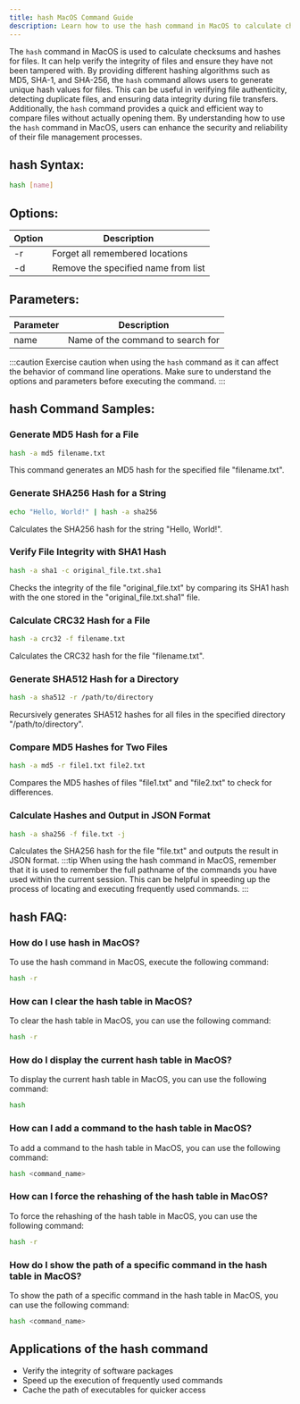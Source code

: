 ```yaml
---
title: hash MacOS Command Guide
description: Learn how to use the hash command in MacOS to calculate checksums and hashes for files.
---
```


The `hash` command in MacOS is used to calculate checksums and hashes for files. It can help verify the integrity of files and ensure they have not been tampered with. By providing different hashing algorithms such as MD5, SHA-1, and SHA-256, the `hash` command allows users to generate unique hash values for files. This can be useful in verifying file authenticity, detecting duplicate files, and ensuring data integrity during file transfers. Additionally, the `hash` command provides a quick and efficient way to compare files without actually opening them. By understanding how to use the `hash` command in MacOS, users can enhance the security and reliability of their file management processes.
## hash Syntax:
```bash
hash [name]
```

## Options:
| Option | Description                      |
|--------|----------------------------------|
| -r     | Forget all remembered locations   |
| -d     | Remove the specified name from list |

## Parameters:
| Parameter | Description                          |
|-----------|--------------------------------------|
| name      | Name of the command to search for    |

:::caution
Exercise caution when using the `hash` command as it can affect the behavior of command line operations. Make sure to understand the options and parameters before executing the command.
:::
## hash Command Samples:
### Generate MD5 Hash for a File
```bash
hash -a md5 filename.txt
```
This command generates an MD5 hash for the specified file "filename.txt".

### Generate SHA256 Hash for a String
```bash
echo "Hello, World!" | hash -a sha256
```
Calculates the SHA256 hash for the string "Hello, World!".

### Verify File Integrity with SHA1 Hash
```bash
hash -a sha1 -c original_file.txt.sha1
```
Checks the integrity of the file "original_file.txt" by comparing its SHA1 hash with the one stored in the "original_file.txt.sha1" file.

### Calculate CRC32 Hash for a File
```bash
hash -a crc32 -f filename.txt
```
Calculates the CRC32 hash for the file "filename.txt".

### Generate SHA512 Hash for a Directory
```bash
hash -a sha512 -r /path/to/directory
```
Recursively generates SHA512 hashes for all files in the specified directory "/path/to/directory".

### Compare MD5 Hashes for Two Files
```bash
hash -a md5 -r file1.txt file2.txt
```
Compares the MD5 hashes of files "file1.txt" and "file2.txt" to check for differences.

### Calculate Hashes and Output in JSON Format
```bash
hash -a sha256 -f file.txt -j
```
Calculates the SHA256 hash for the file "file.txt" and outputs the result in JSON format.
:::tip
When using the hash command in MacOS, remember that it is used to remember the full pathname of the commands you have used within the current session. This can be helpful in speeding up the process of locating and executing frequently used commands.
:::

## hash FAQ:
### How do I use hash in MacOS?
To use the hash command in MacOS, execute the following command:
```bash
hash -r
```

### How can I clear the hash table in MacOS?
To clear the hash table in MacOS, you can use the following command:
```bash
hash -r
```

### How do I display the current hash table in MacOS?
To display the current hash table in MacOS, you can use the following command:
```bash
hash
```

### How can I add a command to the hash table in MacOS?
To add a command to the hash table in MacOS, you can use the following command:
```bash
hash <command_name>
```

### How can I force the rehashing of the hash table in MacOS?
To force the rehashing of the hash table in MacOS, you can use the following command:
```bash
hash -r
```

### How do I show the path of a specific command in the hash table in MacOS?
To show the path of a specific command in the hash table in MacOS, you can use the following command:
```bash
hash <command_name>
```
## Applications of the hash command

- Verify the integrity of software packages
- Speed up the execution of frequently used commands
- Cache the path of executables for quicker access
